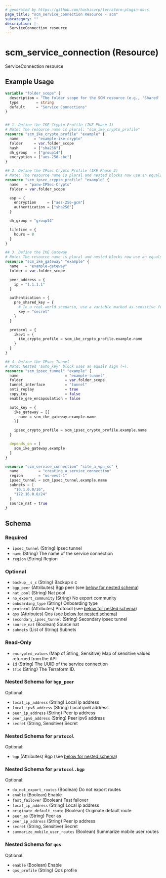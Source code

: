 ```yaml
---
# generated by https://github.com/hashicorp/terraform-plugin-docs
page_title: "scm_service_connection Resource - scm"
subcategory: ""
description: |-
  ServiceConnection resource
---
```


# scm_service_connection (Resource)

ServiceConnection resource

## Example Usage

```terraform
variable "folder_scope" {
  description = "The folder scope for the SCM resource (e.g., 'Shared', 'Predefined', or a specific folder name)."
  type        = string
  default     = "Service Connections"
}


## 1. Define the IKE Crypto Profile (IKE Phase 1)
# Note: The resource name is plural: "scm_ike_crypto_profile"
resource "scm_ike_crypto_profile" "example" {
  name       = "example-ike-crypto"
  folder     = var.folder_scope
  hash       = ["sha256"]
  dh_group   = ["group14"]
  encryption = ["aes-256-cbc"]
}

## 2. Define the IPsec Crypto Profile (IKE Phase 2)
# Note: The resource name is plural and nested blocks now use an equals sign (=).
resource "scm_ipsec_crypto_profile" "example" {
  name   = "panw-IPSec-Crypto"
  folder = var.folder_scope

  esp = {
    encryption     = ["aes-256-gcm"]
    authentication = ["sha256"]
  }

  dh_group = "group14"

  lifetime = {
    hours = 8
  }
}

## 3. Define the IKE Gateway
# Note: The resource name is plural and nested blocks now use an equals sign (=).
resource "scm_ike_gateway" "example" {
  name   = "example-gateway"
  folder = var.folder_scope

  peer_address = {
    ip = "1.1.1.1"
  }

  authentication = {
    pre_shared_key = {
      # In a real-world scenario, use a variable marked as sensitive for the key.
      key = "secret"
    }
  }

  protocol = {
    ikev1 = {
      ike_crypto_profile = scm_ike_crypto_profile.example.name
    }
  }
}

## 4. Define the IPsec Tunnel
# Note: Nested 'auto_key' block uses an equals sign (=).
resource "scm_ipsec_tunnel" "example" {
  name                     = "example-tunnel"
  folder                   = var.folder_scope
  tunnel_interface         = "tunnel"
  anti_replay              = true
  copy_tos                 = false
  enable_gre_encapsulation = false

  auto_key = {
    ike_gateway = [{
      name = scm_ike_gateway.example.name
    }]

    ipsec_crypto_profile = scm_ipsec_crypto_profile.example.name
  }

  depends_on = [
    scm_ike_gateway.example
  ]
}

resource "scm_service_connection" "site_a_vpn_sc" {
  name         = "creating_a_service_connection"
  region       = "us-west-1"
  ipsec_tunnel = scm_ipsec_tunnel.example.name
  subnets = [
    "10.1.0.0/16",
    "172.16.0.0/24"
  ]
  source_nat = true
}
```

<!-- schema generated by tfplugindocs -->
## Schema

### Required

- `ipsec_tunnel` (String) Ipsec tunnel
- `name` (String) The name of the service connection
- `region` (String) Region

### Optional

- `backup__s_c` (String) Backup s c
- `bgp_peer` (Attributes) Bgp peer (see [below for nested schema](#nestedatt--bgp_peer))
- `nat_pool` (String) Nat pool
- `no_export_community` (String) No export community
- `onboarding_type` (String) Onboarding type
- `protocol` (Attributes) Protocol (see [below for nested schema](#nestedatt--protocol))
- `qos` (Attributes) Qos (see [below for nested schema](#nestedatt--qos))
- `secondary_ipsec_tunnel` (String) Secondary ipsec tunnel
- `source_nat` (Boolean) Source nat
- `subnets` (List of String) Subnets

### Read-Only

- `encrypted_values` (Map of String, Sensitive) Map of sensitive values returned from the API.
- `id` (String) The UUID of the service connection
- `tfid` (String) The Terraform ID.

<a id="nestedatt--bgp_peer"></a>
### Nested Schema for `bgp_peer`

Optional:

- `local_ip_address` (String) Local ip address
- `local_ipv6_address` (String) Local ipv6 address
- `peer_ip_address` (String) Peer ip address
- `peer_ipv6_address` (String) Peer ipv6 address
- `secret` (String, Sensitive) Secret


<a id="nestedatt--protocol"></a>
### Nested Schema for `protocol`

Optional:

- `bgp` (Attributes) Bgp (see [below for nested schema](#nestedatt--protocol--bgp))

<a id="nestedatt--protocol--bgp"></a>
### Nested Schema for `protocol.bgp`

Optional:

- `do_not_export_routes` (Boolean) Do not export routes
- `enable` (Boolean) Enable
- `fast_failover` (Boolean) Fast failover
- `local_ip_address` (String) Local ip address
- `originate_default_route` (Boolean) Originate default route
- `peer_as` (String) Peer as
- `peer_ip_address` (String) Peer ip address
- `secret` (String, Sensitive) Secret
- `summarize_mobile_user_routes` (Boolean) Summarize mobile user routes



<a id="nestedatt--qos"></a>
### Nested Schema for `qos`

Optional:

- `enable` (Boolean) Enable
- `qos_profile` (String) Qos profile
